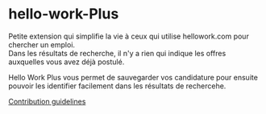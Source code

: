 # hello-work-Plus

Petite extension qui simplifie la vie à ceux qui utilise hellowork.com pour chercher un emploi.  
Dans les résultats de recherche, il n'y a rien qui indique les offres auxquelles vous avez déjà postulé.

Hello Work Plus vous permet de sauvegarder vos candidature pour ensuite pouvoir les identifier facilement 
dans les résultats de rechercehe.


[Contribution guidelines](./.github/CONTRIBUTING.md)
